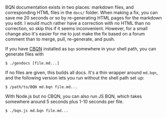 BQN documentation exists in two places: markdown files, and corresponding HTML files in the `docs/` folder. When making a fix, you can save me 20 seconds or so by re-generating HTML pages for the markdown you edit. I would much rather have a correction with no HTML than no correction, so skip this if it seems inconvenient. However, for a small change also it's easier for me to just make the fix based on a forum comment than to merge, pull, re-generate, and push.

If you have [CBQN](https://github.com/dzaima/CBQN) installed as `bqn` somewhere in your shell path, you can generate files with

    $ ./gendocs [file.md...]

If no files are given, this builds all docs. It's a thin wrapper around `md.bqn`, and the following version lets you run without the shell path set up:

    $ /path/to/BQN md.bqn file.md...

With Node.js but no CBQN, you can also run JS BQN, which takes somewhere around 5 seconds plus 1-10 seconds per file.

    $ ./bqn.js md.bqn file.md...
